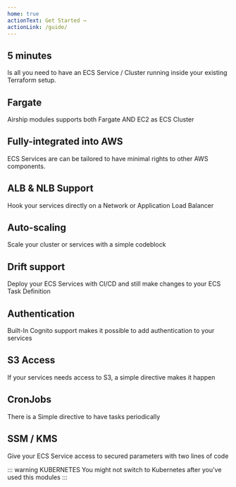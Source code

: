 ```yaml
---
home: true
actionText: Get Started →
actionLink: /guide/
---
```


<div class="features">
  <div class="feature">
    <h2>5 minutes</h2>
    <p>Is all you need to have an ECS Service / Cluster running inside your existing Terraform setup.</p>
  </div>
  <div class="feature">
    <h2>Fargate</h2>
    <p>Airship modules supports both Fargate AND EC2 as ECS Cluster</p>
  </div>
  <div class="feature">
    <h2>Fully-integrated into AWS</h2>
    <p>ECS Services are can be tailored to have minimal rights to other AWS components.</p>
  </div>
  <div class="feature">
    <h2>ALB &amp; NLB Support </h2>
    <p>Hook your services directly on a Network or Application Load Balancer</p>
  </div>
  <div class="feature">
    <h2>Auto-scaling</h2>
    <p>Scale your cluster or services with a simple codeblock</p>
  </div>
  <div class="feature">
    <h2>Drift support</h2>
    <p>Deploy your ECS Services with CI/CD and still make changes to your ECS Task Definition </p>
  </div>
  <div class="feature">
    <h2>Authentication</h2>
    <p>Built-In Cognito support makes it possible to add authentication to your services</p>
  </div>
  <div class="feature">
    <h2>S3 Access</h2>
    <p>If your services needs access to S3, a simple directive makes it happen</p>
  </div>
  <div class="feature">
    <h2>CronJobs</h2>
    <p>There is a Simple directive to have tasks periodically</p>
  </div>
  <div class="feature">
    <h2>SSM / KMS</h2>
    <p>Give your ECS Service access to secured parameters with two lines of code</p>
  </div>
</div>

<div style="text-align: center">
  <Bit/>
</div>



::: warning KUBERNETES
You might not switch to Kubernetes after you've used this modules 
:::

